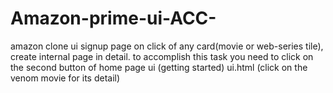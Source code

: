 # Amazon-prime-ui-ACC-
amazon clone ui 
signup page
on click of any card(movie or web-series tile), create internal page in detail. to accomplish this task you need to click on the second button of home page ui (getting started)
ui.html (click on the venom movie for its detail)
